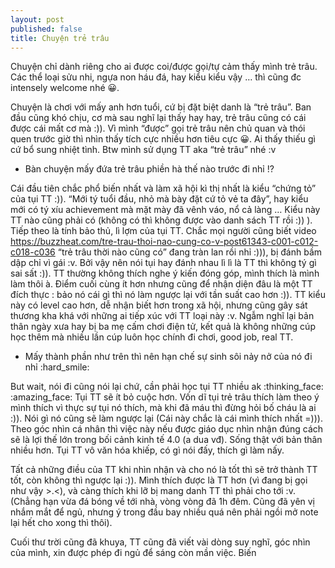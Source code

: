 ```yaml
---
layout: post
published: false
title: Chuyện trẻ trâu
---
```


Chuyện chỉ dành riêng cho ai được coi/được gọi/tự cảm thấy mình trẻ trâu. Các thể loại sửu nhi, ngựa non háu đá, hay kiểu kiểu vậy … thì cũng đc intensely welcome nhé 😀.

Chuyện là chơi với mấy anh hơn tuổi, cứ bị đặt biệt danh là “trẻ trâu”. Ban đầu cũng khó chịu, cơ mà sau nghĩ lại thấy hay hay, trẻ trâu cũng có cái được cái mất cơ mà :)).
Vì mình “được” gọi trẻ trâu nên chủ quan và thói quen trước giờ thì nhìn thấy tích cực nhiều hơn tiêu cực 😀. Ai thấy thiếu gì cứ bổ sung nhiệt tình. Btw mình sử dụng TT aka “trẻ trâu” nhé :v

- Bàn chuyện mấy đứa trẻ trâu phiền hà thế nào trước đi nhỉ !?

Cái đầu tiên chắc phổ biến nhất và làm xã hội kì thị nhất là kiểu “chứng tỏ” của tụi TT :)). “Mới tý tuổi đầu, nhỏ mà bày đặt cứ tỏ vẻ ta đây”, hay kiểu mới có tý xíu achievement mà mặt mày đã vênh váo, nổ cả làng … Kiểu này TT nào cũng phải có (không có thì không được vào danh sách TT rồi :)) ).
Tiếp theo là tính bảo thủ, lì lợm của tụi TT. Chắc mọi người cũng biết video https://buzzheat.com/tre-trau-thoi-nao-cung-co-v-post61343-c001-c012-c018-c036 “trẻ trâu thời nào cũng có” đang tràn lan rồi nhỉ :))), bị đánh bầm dập chỉ vì gái :v. Bởi vậy nên nói tụi hay đánh nhau lì lì là TT thì không tý gì sai sất :)). TT thường không thích nghe ý kiến đóng góp, mình thích là mình làm thôi à.
Điểm cuối cùng ít hơn nhưng cũng để nhận diện đâu là một TT đích thực : bảo nó cái gì thì nó làm ngược lại với tần suất cao hơn :)). TT kiểu này có level cao hơn, dễ nhận biết hơn trong xã hội, nhưng cũng gây sát thương kha khá với những ai tiếp xúc với TT loại này :v. Ngẫm nghĩ lại bản thân ngày xưa hay bị ba mẹ cấm chơi điện tử, kết quả là không những cúp học thêm mà nhiều lần cúp luôn học chính đi chơi, good job, real TT.

- Mấy thành phần như trên thì nên hạn chế sự sinh sôi nảy nở của nó đi nhỉ :hard_smile:

But wait, nói đi cũng nói lại chứ, cần phải học tụi TT nhiều ak :thinking_face: :amazing_face:
Tụi TT sẽ ít bỏ cuộc hơn. Vốn dĩ tụi trẻ trâu thích làm theo ý mình thích vì thực sự tụi nó thích, mà khi đã máu thì đừng hỏi bố cháu là ai :)). 
Nói gì nó cũng sẽ làm ngược lại (Cái này chắc là cái mình thích nhất =))). Theo góc nhìn cá nhân thì việc này nếu được giáo dục nhìn nhận đúng cách sẽ là lợi thế lớn trong bối cảnh kinh tế 4.0 (a dua vđ).
Sống thật với bản thân nhiều hơn. Tụi TT vô văn hóa khiếp, có gì nói đấy, thích gì làm nấy. 

Tất cả những điều của TT khi nhìn nhận và cho nó là tốt thì sẽ trở thành TT tốt, còn không thì ngược lại :)). 
Mình thích được là TT hơn (vì đang bị gọi như vậy >.<), và càng thích khi lỡ bị mang danh TT thì phải cho tới :v. (Chẳng hạn vừa đá bóng về tới nhà, vòng vòng đã 1h đêm. Cũng đã yên vị nhắm mắt để ngủ, nhưng ý trong đầu bay nhiều quá nên phải ngồi mở note lại hết cho xong thì thôi). 

Cuối thư trời cũng đã khuya, TT cũng đã viết vài dòng suy nghĩ, góc nhìn của mình, xin được phép đi ngủ để sáng còn mần việc.
Biến
